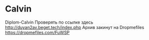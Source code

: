 # Calvin
Diplom-Calvin
Проверять по ссылке здесь
http://duyan2av.beget.tech/index.php
Архив закинут на Dropmefiles
https://dropmefiles.com/FuWSP
